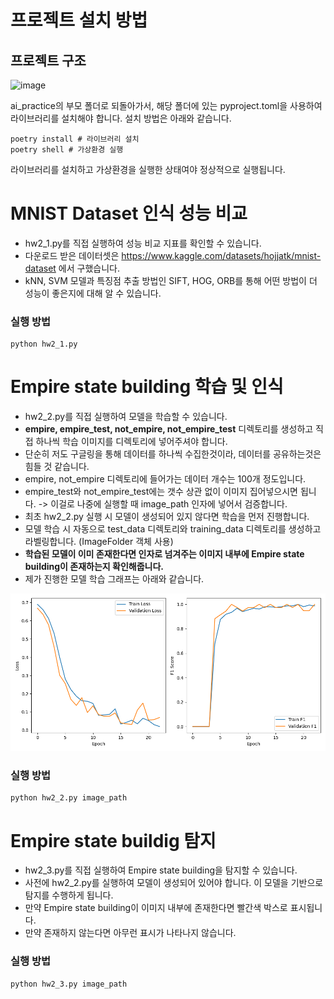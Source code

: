 # 프로젝트 설치 방법

## 프로젝트 구조
![image](https://github.com/user-attachments/assets/745369a9-6f63-4d1d-a3f6-5a8c6afa4c6c)

ai_practice의 부모 폴더로 되돌아가서, 해당 폴더에 있는 pyproject.toml을 사용하여 라이브러리를 설치해야 합니다.
설치 방법은 아래와 같습니다.
```shell
poetry install # 라이브러리 설치
poetry shell # 가상환경 실행
```

라이브러리를 설치하고 가상환경을 실행한 상태여야 정상적으로 실행됩니다.

# MNIST Dataset 인식 성능 비교

- hw2_1.py를 직접 실행하여 성능 비교 지표를 확인할 수 있습니다.
- 다운로드 받은 데이터셋은 https://www.kaggle.com/datasets/hojjatk/mnist-dataset 에서 구했습니다.
- kNN, SVM 모델과 특징점 추출 방법인 SIFT, HOG, ORB를 통해 어떤 방법이 더 성능이 좋은지에 대해 알 수 있습니다.

### 실행 방법
```shell
python hw2_1.py
```

# Empire state building 학습 및 인식

- hw2_2.py를 직접 실행하여 모델을 학습할 수 있습니다.
- **empire, empire_test, not_empire, not_empire_test** 디렉토리를 생성하고 직접 하나씩 학습 이미지를 디렉토리에 넣어주셔야 합니다.
- 단순히 저도 구글링을 통해 데이터를 하나씩 수집한것이라, 데이터를 공유하는것은 힘들 것 같습니다.
- empire, not_empire 디렉토리에 들어가는 데이터 개수는 100개 정도입니다.
- empire_test와 not_empire_test에는 갯수 상관 없이 이미지 집어넣으시면 됩니다. -> 이걸로 나중에 실행할 때 image_path 인자에 넣어서 검증합니다.
- 최초 hw2_2.py 실행 시 모델이 생성되어 있지 않다면 학습을 먼저 진행합니다.
- 모델 학습 시 자동으로 test_data 디렉토리와 training_data 디렉토리를 생성하고 라벨링합니다. (ImageFolder 객체 사용)
- **학습된 모델이 이미 존재한다면 인자로 넘겨주는 이미지 내부에 Empire state building이 존재하는지 확인해줍니다.**
- 제가 진행한 모델 학습 그래프는 아래와 같습니다.

![training_metrics.png](training_metrics.png)

### 실행 방법
```shell
python hw2_2.py image_path
```

# Empire state buildig 탐지

- hw2_3.py를 직접 실행하여 Empire state building을 탐지할 수 있습니다.
- 사전에 hw2_2.py를 실행하여 모델이 생성되어 있어야 합니다. 이 모델을 기반으로 탐지를 수행하게 됩니다.
- 만약 Empire state building이 이미지 내부에 존재한다면 빨간색 박스로 표시됩니다.
- 만약 존재하지 않는다면 아무런 표시가 나타나지 않습니다.

### 실행 방법
```shell
python hw2_3.py image_path
```
